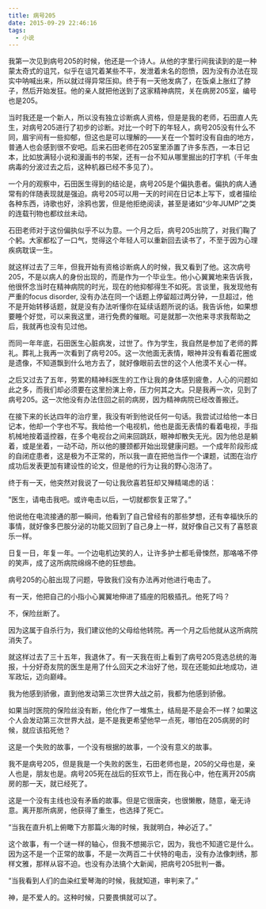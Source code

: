 ```yaml
---
title: 病号205
date: 2015-09-29 22:46:16
tags:
  - 小说
---
```


我第一次见到病号205的时候，他还是一个诗人。从他的字里行间我读到的是一种蒙太奇式的诅咒，似乎在诅咒着某些不平，发泄着未名的怨愤，因为没有办法在现实中呐喊出来，所以就过得异常压抑。终于有一天他发病了，在饭桌上胀红了脖子，然后开始发狂。他的亲人就把他送到了这家精神病院，关在病房205室，编号也是205。

<!--more-->

当时我还是一个新人，所以没有独立诊断病人资格，但是是我的老师，石田直人先生，对病号205进行了初步的诊断。对比一个时下的年轻人，病号205没有什么不同，眉宇间有一些抑郁，但这也是可以理解的——关在一个暂时没有自由的地方，普通人也会感到很不安吧。后来石田老师在205室里添置了许多东西，一本日记本，比如放满轻小说和漫画书的书架，还有一台不知从哪里掘出的打字机（千年虫病毒的分波过去之后，这种机器已经不多见了）。

一个月的观察中，石田医生得到的结论是，病号205是个偏执患者。偏执的病人通常有的伴随表现就是强迫。病号205可以用一天的时间在日记本上写下，或者描绘各种东西，诗歌也好，涂鸦也罢，但是他拒绝阅读，甚至是诸如“少年JUMP”之类的连载刊物也都纹丝未动。

石田老师对于这份偏执似乎不以为意。一个月之后，病号205出院了，对我们鞠了个躬。大家都松了一口气，觉得这个年轻人可以重新回去读书了，不至于因为心理疾病耽误一生。

就这样过去了三年，但我开始有资格诊断病人的时候，我又看到了他。这次病号205，不是以病人的身份出现的，而是作为一个毕业生。他小心翼翼地来告诉我，他很怀念当时在精神病院的时光，现在的他抑郁得生不如死。言谈里，我发现他有严重的focus disorder, 没有办法在同一个话题上停留超过两分钟，一旦超过，他不是开始转移话题，就是没有办法听懂你在延续话题所说的话。我告诉他，如果想要睡个好觉，可以来我这里，进行免费的催眠。可是就那一次他来寻求我帮助之后，我就再也没有见过他。

而同一年年底，石田医生心脏病发，过世了。作为学生，我自然是参加了老师的葬礼。葬礼上我再一次看到了病号205。这一次他面无表情，眼神并没有看着花圈或是遗像，不知道飘到什么地方去了，就好像眼前去世的这个人他漠不关心一样。

之后又过去了五年，劳累的精神科医生的工作让我的身体感到疲惫，人心的问题如此之多，而我们却必须要在这里扮演上帝，压力何其之大。只是我再一次，见到了病号205。这一次他没有办法住回之前的病房，因为精神病院已经改善搬迁。

在接下来的长达四年的治疗里，我没有听到他说任何一句话。我尝试过给他一本日记本，他却一个字也不写。我给他一个电视机，他也是面无表情的看着电视，手指机械地按着遥控器，在多个电视台之间来回跳跃，眼神却散失无光。因为他总是躺着，或是坐着，一动不动，所以他的腰颈都开始出现健康问题。一个成年阶段形成的自闭症患者，这是极为不正常的，所以我一直在把他当作一个课题，试图在治疗成功后发表更加有建设性的论文，但是他的行为让我的野心泡汤了。

终于有一天，他突然对我说了一句让我欣喜若狂却又殚精竭虑的话：

”医生，请电击我吧。或许电击以后，一切就都恢复正常了。”

他说他在电流接通的那一瞬间，他看到了自己曾经有的那些梦想，还有幸福快乐的事情，就好像多巴胺分泌的功能又回到了自己身上一样，就好像自己又有了喜怒哀乐一样。

日复一日，年复一年。一个边电机边笑的人，让许多护士都毛骨悚然，那咯咯不停的笑声，成了这所病院绵绵不绝的狂想曲。

病号205的心脏出现了问题，导致我们没有办法再对他进行电击了。

有一天，他把自己的小指小心翼翼地伸进了插座的阳极插孔。他死了吗？

不，保险丝断了。

因为这属于自杀行为，我们建议他的父母给他转院。再一个月之后他就从这所病院消失了。

就这样过去了三十五年，我退休了。有一天我在街上看到了病号205竞选总统的海报，十分好奇友院的医生是用了什么回天之术治好了他，现在还能如此地成功，进军政坛，迈向巅峰。

我为他感到骄傲，直到他发动第三次世界大战之前，我都为他感到骄傲。

如果当时医院的保险丝没有断，他化作了一堆焦土，结局是不是会不一样？如果这个人会发动第三次世界大战，是不是我更希望他早一点死，哪怕在205病房的时候，就应该掐死他？

这是一个失败的故事，一个没有根据的故事，一个没有意义的故事。

我不是病号205，但是我是一个失败的医生，石田老师也是，205的父母也是，亲人也是，朋友也是。病号205死在战后的狂欢节上，而在我心中，他在离开205病房的那一天，就已经死了。

这是一个没有主线也没有矛盾的故事。但是它很唐突，也很懒散，随意，毫无诗意。离开那所病房，他获得了重生，也选择了死亡。

“当我在直升机上俯瞰下方那篇火海的时候，我就明白，神必近了。”

这个故事，有一个谜一样的轴心，但我不想揭示它，因为，我也不知道它是什么。因为这不是一个正常的故事，不是一次两百二十伏特的电击，没有办法像刺绣，那样文雅，那样从容不迫。也没有办法搞个大新闻，把病号205批判一番。

“当我看到人们的血染红爱琴海的时候，我就知道，审判来了。”

神，是不爱人的。这种时候，只要畏惧就可以了。
